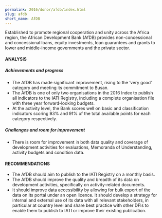 ```yaml
---
permalink: 2016/donor/afdb/index.html
slug: afdb
short_name: AfDB
---
```


Established to promote regional cooperation and unity across the Africa region, the African Development Bank (AfDB) provides non-concessional and concessional loans, equity investments, loan guarantees and grants to lower and middle-income governments and the private sector.

#### ANALYSIS

##### Achievements and progress

 * The AfDB has made significant improvement, rising to the ‘very good’ category and meeting its commitment to Busan.
 * The AfDB is one of only two organisations in the 2016 Index to publish all indicators to the IATI Registry, including a complete organisation file with three year forward-looking budgets.
 * At the activity level, the Bank scores well on basic and classification indicators scoring 93% and 91% of the total available points for each category respectively.

##### Challenges and room for improvement

 * There is room for improvement in both data quality and coverage of development activities for evaluations, Memoranda of Understanding, activity budgets and condition data.

#### RECOMMENDATIONS

 * The AfDB should aim to publish to the IATI Registry on a monthly basis.
 * The AfDB should improve the quality and breadth of its data on development activities, specifically on activity-related documents.
 * It should improve data accessibility by allowing for bulk export of the data on its portal under an open licence. It should develop a strategy for internal and external use of its data with all relevant stakeholders, in particular at country level and share best practice with other DFIs to enable them to publish to IATI or improve their existing publication.
